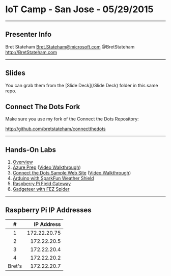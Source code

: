 # IoT Camp - San Jose - 05/29/2015 #

---

## Presenter Info

Bret Stateham
Bret.Stateham@microsoft.com
@BretStateham
http://BretStateham.com

---

## Slides ##

You can grab them from the [Slide Deck](/Slide Deck) folder in this same repo.

## Connect The Dots Fork ##

Make sure you use my fork of the Connect the Dots Repository:

http://github.com/bretstateham/connectthedots

---

## Hands-On Labs ##

1. [Overview](https://github.com/BretStateham/connectthedots/tree/master/HOLs)
2. [Azure Prep](https://github.com/BretStateham/connectthedots/blob/master/HOLs/Azure/AzurePrep) ([Video Walkthrough](https://youtu.be/xABIzejOxm4))
3. [Connect the Dots Sample Web Site](https://github.com/BretStateham/connectthedots/blob/master/HOLs/Azure/WebSite) ([Video Walkthrough](https://youtu.be/xABIzejOxm4))
4. [Arduino with SparkFun Weather Shield](https://github.com/BretStateham/connectthedots/tree/master/HOLs/Devices/GatewayConnectedDevices/Arduino%20UNO/Weather/WeatherSheildJson)
5. [Raspberry Pi Field Gateway](https://github.com/BretStateham/connectthedots/tree/master/HOLs/Devices/Gateways/GatewayService)
6. [Gadgeteer with FEZ Spider](https://github.com/BretStateham/connectthedots/tree/master/HOLs/Devices/DirectlyConnectedDevices/NETMF/ConnectTheDotsGadgeteer)


---

## Raspberry Pi IP Addresses ##

|  #     | IP Address      |
| :----: | --------------: |
|   1    |    172.22.20.75 |
|   2    |     172.22.20.5 |
|   3    |     172.22.20.4 |
|   4    |     172.22.20.2 |
| Bret's |     172.22.20.7 |
 

